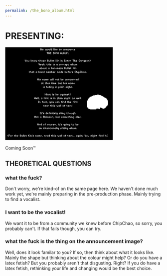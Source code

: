```yaml
---
permalink: /the_bono_album.html
---
```


# PRESENTING:

![announcement, Changed](images/announce_fuck_Changed.png)

Coming Soon™

## THEORETICAL QUESTIONS

### what the fuck?

Don't worry, we're kind-of on the same page here. We haven't done much work yet, we're mainly preparing in the pre-production phase. Mainly trying to find a vocalist.

### I want to be the vocalist!

We want it to be from a community we knew before ChipChao, so sorry, you probably can't. If that fails though, you can try.

### what the fuck is the thing on the announcement image?

Well, does it look familar to you? If so, then think about what it looks like. Mainly the shape but thinking about the colour might help? Or do you have a latex fetish? But you probably aren't that disgusting. Right? If you do have a latex fetish, rethinking your life and changing would be the best choice.
